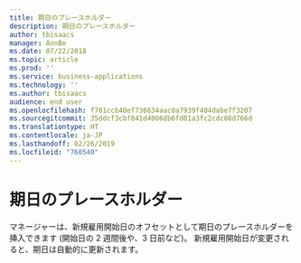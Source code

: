 ```yaml
---
title: 期日のプレースホルダー
description: 期日のプレースホルダー
author: tbisaacs
manager: AnnBe
ms.date: 07/22/2018
ms.topic: article
ms.prod: ''
ms.service: business-applications
ms.technology: ''
ms.author: tbisaacs
audience: end user
ms.openlocfilehash: f701ccb40ef736634aac0a7939f404dabe7f3207
ms.sourcegitcommit: 35ddcf3cbf841d4006db6fd01a3fc2cdc08d766d
ms.translationtype: HT
ms.contentlocale: ja-JP
ms.lasthandoff: 02/26/2019
ms.locfileid: "760540"
---
```

#  <a name="due-date-placeholders"></a>期日のプレースホルダー




マネージャーは、新規雇用開始日のオフセットとして期日のプレースホルダーを挿入できます (開始日の 2 週間後や、3 日前など)。 新規雇用開始日が変更されると、期日は自動的に更新されます。
